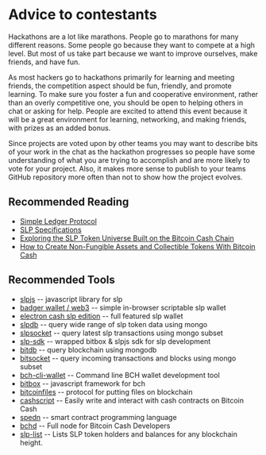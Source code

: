 # Advice to contestants

Hackathons are a lot like marathons. People go to marathons for many different reasons. Some people go because they want to compete at a high level. But most of us take part because we want to improve ourselves, make friends, and have fun.

As most hackers go to hackathons primarily for learning and meeting friends, the competition aspect should be fun, friendly, and promote learning. To make sure you foster a fun and cooperative environment, rather than an overly competitive one, you should be open to helping others in chat or asking for help. People are excited to attend this event because it will be a great environment for learning, networking, and making friends, with prizes as an added bonus. 

Since projects are voted upon by other teams you may want to describe bits of your work in the chat as the hackathon progresses so people have some understanding of what you are trying to accomplish and are more likely to vote for your project. Also, it makes more sense to publish to your teams GitHub repository more often than not to show how the project evolves.


## Recommended Reading

 * [Simple Ledger Protocol](https://simpleledger.cash/)
 * [SLP Specifications](https://github.com/simpleledger/slp-specifications)
 * [Exploring the SLP Token Universe Built on the Bitcoin Cash Chain](https://news.bitcoin.com/exploring-the-slp-token-universe-built-on-the-bitcoin-cash-chain/)
 * [How to Create Non-Fungible Assets and Collectible Tokens With Bitcoin Cash](https://news.bitcoin.com/how-to-create-non-fungible-assets-and-collectible-tokens-with-bitcoin-cash/)


## Recommended Tools

 * [slpjs](https://github.com/simpleledger/slpjs) -- javascript library for slp
 * [badger wallet / web3](https://developer.bitcoin.com/badger/) -- simple in-browser scriptable slp wallet
 * [electron cash slp edition](https://github.com/simpleledger/Electron-Cash-SLP) -- full featured slp wallet
 * [slpdb](https://slpdb.fountainhead.cash/explorer) -- query wide range of slp token data using mongo
 * [slpsocket](https://slpsocket.fountainhead.cash/channel) -- query latest slp transactions using mongo subset
 * [slp-sdk](https://github.com/Bitcoin-com/slp-sdk/) -- wrapped bitbox & slpjs sdk for slp development
 * [bitdb](http://bitdb.fountainhead.cash) -- query blockchain using mongodb
 * [bitsocket](http://bitsocket.fountainhead.cash) -- query incoming transactions and blocks using mongo subset
 * [bch-cli-wallet](https://github.com/christroutner/bch-cli-wallet) -- Command line BCH wallet development tool
 * [bitbox](https://developer.bitcoin.com/bitbox/)  -- javascript framework for bch
 * [bitcoinfiles](https://github.com/simpleledger/slp-specifications/blob/master/bitcoinfiles.md) -- protocol for putting files on blockchain
 * [cashscript](https://github.com/Bitcoin-com/cashscript) -- Easily write and interact with cash contracts on Bitcoin Cash
 * [spedn](https://spedn.readthedocs.io/en/latest/) -- smart contract programming language
 * [bchd](http://bchd.cash) -- Full node for Bitcoin Cash Developers
 * [slp-list](https://github.com/simpleledger/slp-list) -- Lists SLP token holders and balances for any blockchain height.
